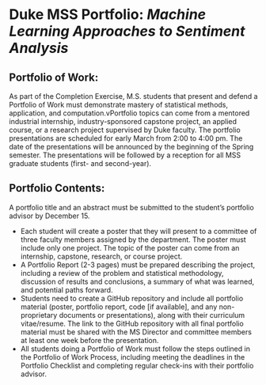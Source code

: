 # Duke MSS Portfolio: *Machine Learning Approaches to Sentiment Analysis*

## Portfolio of Work:

As part of the Completion Exercise, M.S. students that present and defend a Portfolio of Work must demonstrate mastery of statistical methods, application, and computation.vPortfolio topics can come from a mentored industrial internship, industry-sponsored capstone project, an applied course, or a research project supervised by Duke faculty. The portfolio presentations are scheduled for early March from 2:00 to 4:00 pm. The date of the presentations will be announced by the beginning of the Spring semester. The presentations will be followed by a reception for all MSS graduate students (first- and second-year). 

## Portfolio Contents:

A portfolio title and an abstract must be submitted to the student’s portfolio advisor by December 15.

* Each student will create a poster that they will present to a committee of three faculty members assigned by the department. The poster must include only one project. The topic of the poster can come from an internship, capstone, research, or course project.
* A Portfolio Report (2-3 pages) must be prepared describing the project, including a review of the problem and statistical methodology, discussion of results and conclusions, a summary of what was learned, and potential paths forward.
* Students need to create a GitHub repository and include all portfolio material (poster, portfolio report, code [if available], and any non-proprietary documents or presentations), along with their curriculum vitae/resume. The link to the GitHub repository with all final portfolio material must be shared with the MS Director and committee members at least one week before the presentation.
* All students doing a Portfolio of Work must follow the steps outlined in the Portfolio of Work Process, including meeting the deadlines in the Portfolio Checklist and completing regular check-ins with their portfolio advisor.


